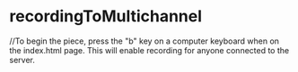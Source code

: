 # recordingToMultichannel

//To begin the piece, press the "b" key on a computer keyboard when on the index.html page. This will enable recording for anyone connected to the server. 
